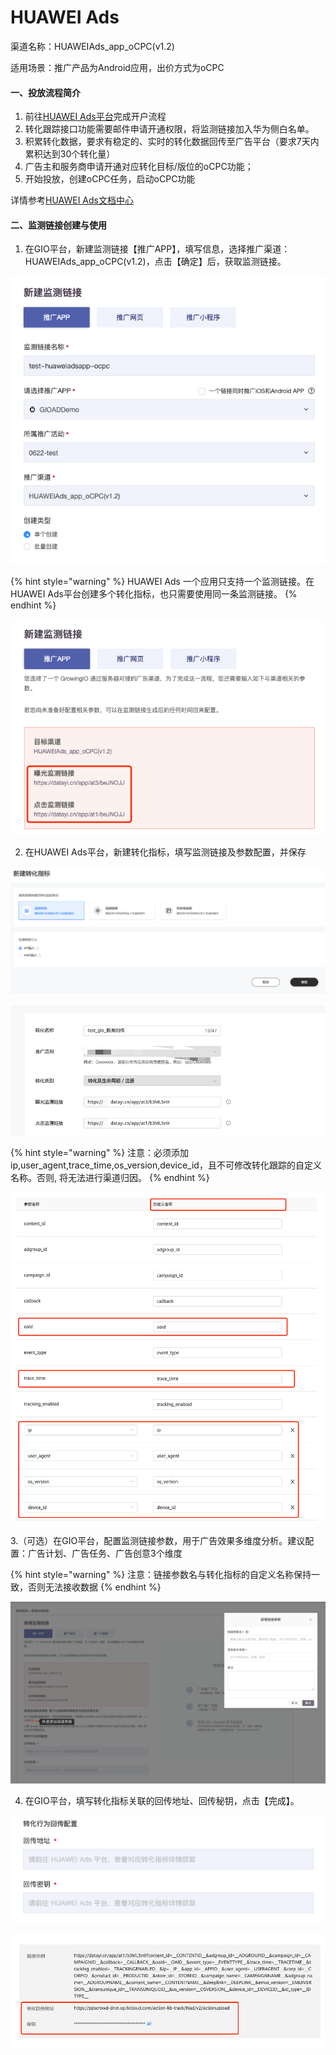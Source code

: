 # HUAWEI Ads

渠道名称：HUAWEIAds\_app\_oCPC\(v1.2\)

适用场景：推广产品为Android应用，出价方式为oCPC

#### 一、投放流程简介

1. 前往[HUAWEI Ads平台](https://ads.huawei.com)完成开户流程
2. 转化跟踪接口功能需要邮件申请开通权限，将监测链接加入华为侧白名单。
3. 积累转化数据，要求有稳定的、实时的转化数据回传至广告平台（要求7天内累积达到30个转化量）
4. 广告主和服务商申请开通对应转化目标/版位的oCPC功能；
5. 开始投放，创建oCPC任务，启动oCPC功能

详情参考[HUAWEI Ads文档中心](https://developer.huawei.com/consumer/cn/doc/distribution/promotion/ads_ocpc03-0000001058468932)

#### 二、监测链接创建与使用

1. 在GIO平台，新建监测链接【推广APP】，填写信息，选择推广渠道：HUAWEIAds\_app\_oCPC\(v1.2\)，点击【确定】后，获取监测链接。

![](../../../.gitbook/assets/image%20%28162%29.png)

{% hint style="warning" %}
HUAWEI Ads 一个应用只支持一个监测链接。在HUAWEI Ads平台创建多个转化指标，也只需要使用同一条监测链接。
{% endhint %}

![](../../../.gitbook/assets/image%20%28169%29.png)

2. 在HUAWEI Ads平台，新建转化指标，填写监测链接及参数配置，并保存

![](../../../.gitbook/assets/image%20%28157%29.png)

![](../../../.gitbook/assets/image%20%28160%29.png)

{% hint style="warning" %}
注意：必须添加ip,user\_agent,trace\_time,os\_version,device\_id，且不可修改转化跟踪的自定义名称。否则, 将无法进行渠道归因。
{% endhint %}

![](../../../.gitbook/assets/image%20%28168%29.png)

3.（可选）在GIO平台，配置监测链接参数，用于广告效果多维度分析。建议配置：广告计划、广告任务、广告创意3个维度

{% hint style="warning" %}
注意：链接参数名与转化指标的自定义名称保持一致，否则无法接收数据
{% endhint %}

![](../../../.gitbook/assets/image%20%28166%29.png)

4. 在GIO平台，填写转化指标关联的回传地址、回传秘钥，点击【完成】。

![](../../../.gitbook/assets/image%20%28164%29.png)

![](../../../.gitbook/assets/image%20%28150%29.png)

